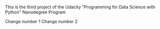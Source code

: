 This is the third project of the Udacity "Programming for Data Science with Python" Nanodegree Program

Change number 1
Change number 2
